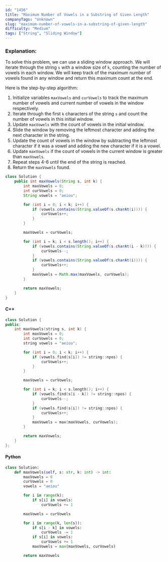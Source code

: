 ```yaml
---
id: "1456"
title: "Maximum Number of Vowels in a Substring of Given Length"
companyTags: "Unknown"
slug: "maximum-number-of-vowels-in-a-substring-of-given-length"
difficulty: "Medium"
tags: ["String", "Sliding Window"]
---
```


### Explanation:
To solve this problem, we can use a sliding window approach. We will iterate through the string `s` with a window size of `k`, counting the number of vowels in each window. We will keep track of the maximum number of vowels found in any window and return this maximum count at the end.

Here is the step-by-step algorithm:
1. Initialize variables `maxVowels` and `curVowels` to track the maximum number of vowels and current number of vowels in the window respectively.
2. Iterate through the first `k` characters of the string `s` and count the number of vowels in this initial window.
3. Update `maxVowels` with the count of vowels in the initial window.
4. Slide the window by removing the leftmost character and adding the next character in the string.
5. Update the count of vowels in the window by subtracting the leftmost character if it was a vowel and adding the new character if it is a vowel.
6. Update `maxVowels` if the count of vowels in the current window is greater than `maxVowels`.
7. Repeat steps 4-6 until the end of the string is reached.
8. Return the `maxVowels` found.

```java
class Solution {
    public int maxVowels(String s, int k) {
        int maxVowels = 0;
        int curVowels = 0;
        String vowels = "aeiou";

        for (int i = 0; i < k; i++) {
            if (vowels.contains(String.valueOf(s.charAt(i)))) {
                curVowels++;
            }
        }

        maxVowels = curVowels;

        for (int i = k; i < s.length(); i++) {
            if (vowels.contains(String.valueOf(s.charAt(i - k)))) {
                curVowels--;
            }
            if (vowels.contains(String.valueOf(s.charAt(i)))) {
                curVowels++;
            }
            maxVowels = Math.max(maxVowels, curVowels);
        }

        return maxVowels;
    }
}
```

#### C++
```cpp
class Solution {
public:
    int maxVowels(string s, int k) {
        int maxVowels = 0;
        int curVowels = 0;
        string vowels = "aeiou";

        for (int i = 0; i < k; i++) {
            if (vowels.find(s[i]) != string::npos) {
                curVowels++;
            }
        }

        maxVowels = curVowels;

        for (int i = k; i < s.length(); i++) {
            if (vowels.find(s[i - k]) != string::npos) {
                curVowels--;
            }
            if (vowels.find(s[i]) != string::npos) {
                curVowels++;
            }
            maxVowels = max(maxVowels, curVowels);
        }

        return maxVowels;
    }
};
```

#### Python
```python
class Solution:
    def maxVowels(self, s: str, k: int) -> int:
        maxVowels = 0
        curVowels = 0
        vowels = "aeiou"

        for i in range(k):
            if s[i] in vowels:
                curVowels += 1

        maxVowels = curVowels

        for i in range(k, len(s)):
            if s[i - k] in vowels:
                curVowels -= 1
            if s[i] in vowels:
                curVowels += 1
            maxVowels = max(maxVowels, curVowels)

        return maxVowels
```
